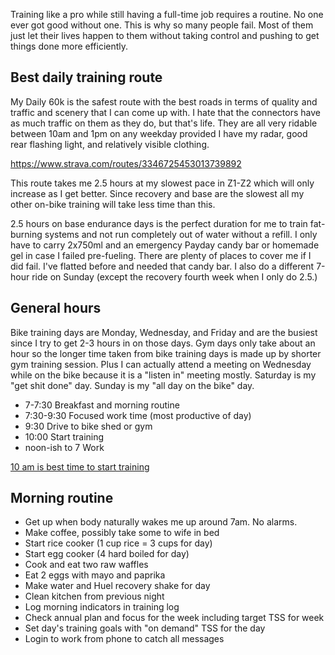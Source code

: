 Training like a pro while still having a full-time job requires a routine. No one ever got good without one. This is why so many people fail. Most of them just let their lives happen to them without taking control and pushing to get things done more efficiently.
## Best daily training route

My Daily 60k is the safest route with the best roads in terms of quality and traffic and scenery that I can come up with. I hate that the connectors have as much traffic on them as they do, but that's life. They are all very ridable between 10am and 1pm on any weekday provided I have my radar, good rear flashing light, and relatively visible clothing.

https://www.strava.com/routes/3346725453013739892

This route takes me 2.5 hours at my slowest pace in Z1-Z2 which will only increase as I get better. Since recovery and base are the slowest all my other on-bike training will take less time than this.

2.5 hours on base endurance days is the perfect duration for me to train fat-burning systems and not run completely out of water without a refill. I only have to carry 2x750ml and an emergency Payday candy bar or homemade gel in case I failed pre-fueling. There are plenty of places to cover me if I did fail. I've flatted before and needed that candy bar. I also do a different 7-hour ride on Sunday (except the recovery fourth week when I only do 2.5.)
## General hours

Bike training days are Monday, Wednesday, and Friday and are the busiest since I try to get 2-3 hours in on those days. Gym days only take about an hour so the longer time taken from bike training days is made up by shorter gym training session. Plus I can actually attend a meeting on Wednesday while on the bike because it is a "listen in" meeting mostly. Saturday is my "get shit done" day. Sunday is my "all day on the bike" day.

- 7-7:30 Breakfast and morning routine
- 7:30-9:30 Focused work time (most productive of day)
- 9:30 Drive to bike shed or gym
- 10:00 Start training
- noon-ish to 7 Work

[10 am is best time to start training](10%20am%20is%20best%20time%20to%20start%20training.md)
## Morning routine

- Get up when body naturally wakes me up around 7am. No alarms.
- Make coffee, possibly take some to wife in bed
- Start rice cooker (1 cup rice = 3 cups for day)
- Start egg cooker (4 hard boiled for day)
- Cook and eat two raw waffles
- Eat 2 eggs with mayo and paprika
- Make water and Huel recovery shake for day
- Clean kitchen from previous night
- Log morning indicators in training log
- Check annual plan and focus for the week including target TSS for week
- Set day's training goals with "on demand" TSS for the day
- Login to work from phone to catch all messages